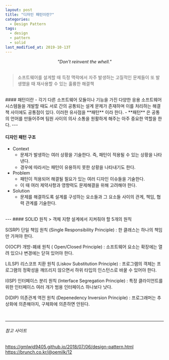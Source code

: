 ```yaml
---
layout: post
title: "디자인 패턴이란?"
categories:
  - Design Pattern
tags:
  - design
  - pattern
  - solid
last_modified_at: 2019-10-13T
---
```

*<center> "Don't reinvent the whell." </center>*
<br>
> 소프트웨어를 설게할 때 득정 맥락에서 자주 발생하는 고질적인 문제들이 또 발생했을 때 재사용할 수 있는 훌륭한 해결책

<br>
#### 패턴이란
- 각기 다른 소프트웨어 모듈이나 기능을 가진 다양한 응용 소프트웨어 시스템들을 개발할 때도 서로 간의 공통되는 설계 문제가 존재하며 이를 처리하는 해결책 사이에도 공통점이 있다. 이러한 유사점을 **패턴** 이라 한다.
- **패턴** 은 공통의 언어를 만들어주며 팀원 사이의 의사 소통을 원활하게 해주는 아주 중요한 역할을 한다.
---

#### 디자인 패턴 구조
 * Context
   - 문제가 발생하는 여러 상황을 기술한다. 즉, 패턴이 적용될 수 있는 상황을 나타낸다.
   - 경우에 따라서는 패턴이 유용하지 못한 상황을 나타내기도 한다.
 * Problem
   - 패턴이 적용되어 해결될 필요가 있는 여러 디자인 이슈들을 기술한다.
   - 이 때 여러 제약사항과 영향력도 문제해결을 위해 고려해야 한다.
 * Solution
   - 문제를 해결하도록 설계를 구성하는 요소들과 그 요소들 사이의 관계, 책임, 협력 관계를 기술한다.
<br>
---
#### SOLID 원칙
 > 객체 지향 설계에서 지켜줘야 할 5개의 원칙

 S(SRP) 단일 책임 원칙 (Single Responsibility Principle)
 : 한 클래스는 하나의 책임만 가져야 한다.

 O(OCP) 개방-폐쇄 원칙 ( Open/Closed Principle)
 : 소프트웨어 요소는 확장에는 열려 있으나 변경에는 닫혀 있어야 한다.

 L(LSP) 리스코프 치환 원칙 (Liskov Substitution Principle)
 : 프로그램의 객체는 프로그램의 정확성을 깨뜨리지 않으면서 하위 타입의 인스턴스로 바꿀 수 있어야 한다.

 I(ISP) 인터페이스 분리 원칙 (Interface Segregation Principle)
 : 특정 클라이언트를 위한 인터페이스 여러 개가 범용 인터페이스 하나보다 낫다.

 D(DIP) 의존관계 역전 원칙 (Depenedency Inversion Principle)
 : 프로그래머는 추상화에 의존해야지, 구체화에 의존하면 안된다.


  <br>

  ---
  ###### 참고 사이트
  https://gmlwjd9405.github.io/2018/07/06/design-pattern.html
  https://brunch.co.kr/@oemilk/12
